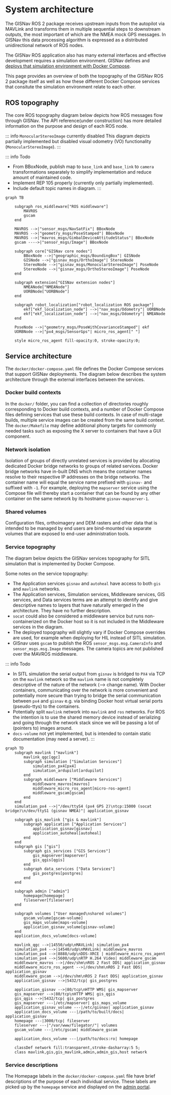 # System architecture

The GISNav ROS 2 package receives upstream inputs from the autopilot via MAVLink and transforms them in multiple sequential steps to downstream outputs, the most important of which are the NMEA mock GPS messages. In GISNav this data processing algorithm is expressed as a distributed unidirectional network of ROS nodes.

The GISNav ROS application also has many external interfaces and effective development requires a simulation environment. GISNav defines and [deploys that simulation environment with Docker Compose](/deploy-with-docker-compose).

This page provides an overview of both the topography of the GISNav ROS 2 package itself as well as how these different Docker Compose services that consitute the simulation environment relate to each other.

## ROS topography

The core ROS topography diagram below depicts how ROS messages flow through GISNav. The API reference(under construction) has more detailed information on the purpose and design of each ROS node.

::: info `MonocularStereoImage` currently disabled
This diagram depicts partially implemented but disabled visual odometry (VO) functionality (`MonocularStereoImage`).
:::

::: info Todo
- From BBoxNode, publish map to `base_link` and `base_link` to `camera` transformations separately to simplify implementation and reduce amount of maintained code.
- Implement REP 105 properly (currently only partially implemented).
- Include default topic names in diagram.
:::

```mermaid
graph TB

    subgraph ros_middleware["ROS middleware"]
        MAVROS
        gscam
    end

    MAVROS -->|"sensor_msgs/NavSatFix"| BBoxNode
    MAVROS -->|"geometry_msgs/PoseStamped"| BBoxNode
    MAVROS -->|"mavros_msgs/GimbalDeviceAttitudeStatus"| BBoxNode
    gscam ---->|"sensor_msgs/Image"| BBoxNode

    subgraph core["GISNav core nodes"]
        BBoxNode -->|"geographic_msgs/BoundingBox"| GISNode
        GISNode -->|"gisnav_msgs/OrthoImage"| StereoNode
        StereoNode -->|"gisnav_msgs/MonocularStereoImage"| PoseNode
        StereoNode -->|"gisnav_msgs/OrthoStereoImage"| PoseNode
    end

    subgraph extension["GISNav extension nodes"]
        NMEANode["NMEANode"]
        UORBNode["UORBNode"]
    end

    subgraph robot_localization["robot_localization ROS package"]
        ekf["ekf_localization_node"] -->|"nav_msgs/Odometry"| UORBNode
        ekf["ekf_localization_node"] -->|"nav_msgs/Odometry"| NMEANode
    end

    PoseNode -->|"geometry_msgs/PoseWithCovarianceStamped"| ekf
    UORBNode -->|"px4_msgs/SensorGps"| micro_ros_agent[" "]

    style micro_ros_agent fill-opacity:0, stroke-opacity:0;

```

## Service architecture

The `docker/docker-compose.yaml` file defines the Docker Compose services that support GISNav deployments. The diagram below describes the system architecture through the external interfaces between the services.

### Docker build contexts

In the `docker/` folder, you can find a collection of directories roughly corresponding to Docker build contexts, and a number of Docker Compose files defining services that use these build contexts. In case of multi-stage builds, multiple service images can be created from the same build context. The `docker/Makefile` may define additional phony targets for commonly needed tasks such as exposing the X server to containers that have a GUI component.

### Network isolation

Isolation of groups of directly unrelated services is provided by allocating dedicated Docker bridge networks to groups of related services. Docker bridge networks have in-built DNS which means the container names resolve to their respective IP addresses on the bridge networks. The container name will equal the service name prefixed with `gisnav-` and suffixed with `-1`. For example, deploying the `mapserver` service using the Compose file will thereby start a container that can be found by any other container on the same network by its hostname `gisnav-mapserver-1`.

### Shared volumes

Configuration files, orthoimagery and DEM rasters and other data that is intended to be managed by end users are bind-mounted via separate volumes that are exposed to end-user administration tools.

### Service topography

The diagram below depicts the GISNav services topography for SITL simulation that is implemented by Docker Compose.

Some notes on the service topography:

- The Application services `gisnav` and `autoheal` have access to both `gis` and `mavlink` networks.
- The Application services, Simulation services, Middleware services, GIS services, and Data services terms are an attempt to identify and give descriptive names to layers that have naturally emerged in the architecture. They have no further description.
- `socat` could also be considered a middleware service but runs non-containerized on the Docker host so it is not included in the Middleware services in the diagram.
- The deployed topography will slightly vary if Docker Compose overrides are used, for example when deploying for HIL instead of SITL simulation.
- GISnav uses `gscam` to publish the ROS `sensor_msgs.msg.CameraInfo` and `sensor_msgs.msg.Image` messages. The camera topics are not published over the MAVROS middleware.

::: info Todo
- In SITL simulation the serial output from `gisnav` is bridged to `PX4` via TCP on the `mavlink` network so the `mavlink` name is not completely descriptive of the nature of the network (--> change name). With Docker containers, communicating over the network is more convenient and potentially more secure  than trying to bridge the serial communication between `px4` and `gisnav` e.g. via binding Docker host virtual serial ports (pseudo-ttys) to the containers.
- Potentially split `mavlink` network into `mavlink` and `ros` networks. For ROS the intention is to use the shared memory device instead of serializing and going through the network stack since we will be passing a lot of (pointers to) images around.
- `docs-volume` not yet implemented, but is intended to contain static documentation (may need a server).
:::

```mermaid
graph TD
    subgraph mavlink ["mavlink"]
        mavlink_qgc[qgc]
        subgraph simulation ["Simulation Services"]
            simulation_px4[px4]
            simulation_ardupilot[ardupilot]
        end
        subgraph middleware ["Middleware Services"]
            middleware_mavros[mavros]
            middleware_micro_ros_agent[micro-ros-agent]
            middleware_gscam[gscam]
        end
    end
    simulation_px4 -->|"/dev/ttyS4 (px4 GPS 2)\ntcp:15000 (socat bridge)\n/dev/ttyS1 (gisnav NMEA)"| application_gisnav

    subgraph gis_mavlink ["gis & mavlink"]
        subgraph application ["Application Services"]
            application_gisnav[gisnav]
            application_autoheal[autoheal]
        end
    end
    subgraph gis ["gis"]
        subgraph gis_services ["GIS Services"]
            gis_mapserver[mapserver]
            gis_qgis[qgis]
        end
        subgraph data_services ["Data Services"]
            gis_postgres[postgres]
        end
    end

    subgraph admin ["admin"]
        homepage[homepage]
        fileserver[fileserver]
    end

    subgraph volumes ["User managed\nshared volumes"]
        gscam_volume[gscam-volume]
        gis_maps_volume[maps-volume]
        application_gisnav_volume[gisnav-volume]
    end
    application_docs_volume[docs-volume]

    mavlink_qgc -->|14550/udp\nMAVLink| simulation_px4
    simulation_px4 -->|14540/udp\nMAVLink| middleware_mavros
    simulation_px4 -->|8888/udp\nDDS-XRCE | middleware_micro_ros_agent
    simulation_px4 -->|5600/udp\nRTP H.264 Video| middleware_gscam
    middleware_mavros -->|/dev/shm\nROS 2 Fast DDS| application_gisnav
    middleware_micro_ros_agent -->|/dev/shm\nROS 2 Fast DDS| application_gisnav
    middleware_gscam -->|/dev/shm\nROS 2 Fast DDS| application_gisnav
    application_gisnav -->|5432/tcp| gis_postgres

    application_gisnav -->|80/tcp\nHTTP WMS| gis_mapserver
    gis_mapserver -->|80/tcp\nHTTP WMS| gis_qgis
    gis_qgis -->|5432/tcp| gis_postgres
    gis_mapserver ---|/etc/mapserver| gis_maps_volume
    application_gisnav_volume ---|/etc/gisnav| application_gisnav
    application_docs_volume ---|/path/to/built/docs| application_gisnav
    homepage ---|3000/tcp| fileserver
    fileserver ---|"/var/www/filegator/"| volumes
    gscam_volume ---|/etc/gscam| middleware_gscam

    application_docs_volume ---|/path/to/docs:ro| homepage

    classDef network fill:transparent,stroke-dasharray:5 5;
    class mavlink,gis,gis_mavlink,admin,admin_gis,host network
```

### Service descriptions

The Homepage labels in the `docker/docker-compose.yaml` file have brief descriptions of the purpose of each individual service. These labels are picked up by the `homepage` service and displayed on the [admin portal](/admin-portal).
